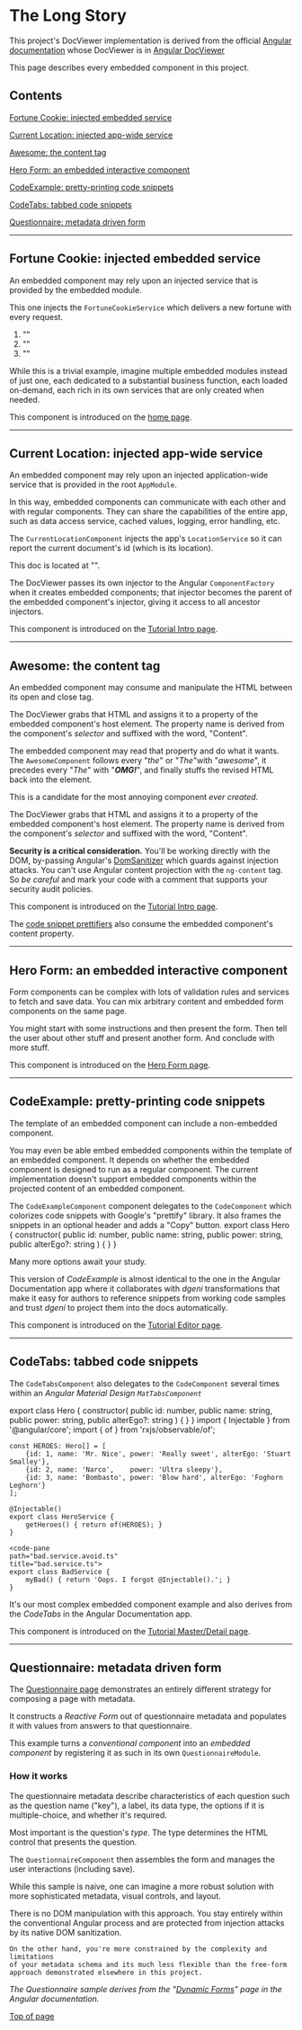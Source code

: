 # The Long Story

This project's DocViewer implementation is derived from the official
[Angular documentation](https://angular.io)
whose DocViewer is in
[Angular DocViewer](https://github.com/angular/angular/tree/master/aio)

This page describes every embedded component in this project.

## Contents

[Fortune Cookie: injected embedded service](long-story/#fortune-cookie-injected-embedded-service)

[Current Location: injected app-wide service](long-story/#current-location-injected-app-wide-service)

[Awesome: the content tag](long-story/#awesome-the-content-tag)

[Hero Form: an embedded interactive component](long-story/#hero-form-an-embedded-interactive-component)

[CodeExample: pretty-printing code snippets](long-story/#codeexample-pretty-printing-code-snippets)

[CodeTabs: tabbed code snippets](long-story/#codetabs-tabbed-code-snippets)

[Questionnaire: metadata driven form](long-story/#questionnaire-metadata-driven-form)

---

## Fortune Cookie: injected embedded service

An embedded component may rely upon an injected service that is provided by the embedded module.

This one injects the <code>FortuneCookieService</code> which delivers a new fortune with every request.

1. "<i><fortune></fortune></i>"
2. "<i><fortune></fortune></i>"
3. "<i><fortune></fortune></i>"

While this is a trivial example, imagine multiple embedded modules instead of just one,
each dedicated to a substantial business function, each loaded on-demand,
each rich in its own services that are only created when needed.

This component is introduced on the [home page]().

---

## Current Location: injected app-wide service

An embedded component may rely upon an injected application-wide service that is provided in the root <code>AppModule</code>.

In this way, embedded components can communicate with each other and with regular components. They can share the capabilities of the entire app, such as data access service, cached values, logging, error handling, etc.

The <code>CurrentLocationComponent</code> injects the app's <code>LocationService</code> so it can report the current document's id (which is its location).
<aside>
	This doc is located at "<current-location></current-location>".
</aside>

The DocViewer passes its own injector to the Angular <code>ComponentFactory</code>
when it creates embedded components;
that injector becomes the parent of the embedded component's injector,
giving it access to all ancestor injectors.

This component is introduced on the [Tutorial Intro page](tutorial/toh-intro).

---

## Awesome: the content tag

An embedded component may consume and manipulate the HTML between its open and close tag.

The DocViewer grabs that HTML and assigns it to a property of the embedded component's host element. The property name is derived from the component's <i>selector</i> and suffixed with the word, "Content".

The embedded component may read that property and do what it wants.
The <code>AwesomeComponent</code> follows every "<i>the</i>" or  "<i>The</i>"with "<i>awesome</i>",
it precedes every  "<i>The</i>" with  "<i><b>OMG!</b></i>",
and finally stuffs the revised HTML back into the element.

This is a candidate for the most annoying component <i>ever created</i>.
<aside>
	<awesome>
		The DocViewer grabs that HTML and assigns it to a property of the embedded component's host element. The property name is derived from the component's <i>selector</i> and suffixed with the word, "Content".
	</awesome>
</aside>

<b>Security is a critical consideration.</b>
You'll be working directly with the DOM, by-passing Angular's
<a href="https://angular.io/api/platform-browser/DomSanitizer" target="_blank">DomSanitizer</a>
which guards against injection attacks.
You can't use Angular content projection with the <code>ng-content</code> tag.
So <i>be careful</i> and mark your code with a comment that
supports your security audit policies.

This component is introduced on the <a href="tutorial/toh-intro">Tutorial Intro page</a>.


The <a href="long-story/#code-example">code snippet prettifiers</a> also consume the embedded component's content property.

---

## Hero Form: an embedded interactive component

Form components can be complex with lots of validation rules and services to fetch and save data.
You can mix arbitrary content and embedded form components on the same page.

You might start with some instructions and then present the form.
<hero-form></hero-form>
Then tell the user about other stuff and present another form.
<hero-form></hero-form>
And conclude with more stuff.

This component is introduced on the <a href="hero-form">Hero Form page</a>.

---

## CodeExample: pretty-printing code snippets

The template of an embedded component can include a non-embedded component.
<aside>
	You may even be able embed embedded components within the template of an embedded component.
	It depends on whether the embedded component is designed to run as a regular component.
	The current implementation doesn't support embedded components within the projected content of an embedded component.
</aside>

The <code>CodeExampleComponent</code> component delegates to the
<code>CodeComponent</code> which colorizes code snippets with Google's "prettify" library.
It also frames the snippets in an optional header and adds a "Copy" button.
<code-example title="hero.ts">
	export class Hero {
		constructor(
			public id: number,
			public name: string,
			public power: string,
			public alterEgo?: string
		) { }
	}
</code-example>

Many more options await your study.

This version of <i>CodeExample</i> is almost identical to the one
in the Angular Documentation app
where it collaborates with <i>dgeni</i> transformations that make it easy for
authors to reference snippets from working code samples and trust <i>dgeni</i>
to project them into the docs automatically.

This component is introduced on the <a href="tutorial/toh-pt1">Tutorial Editor page</a>.

---

## CodeTabs: tabbed code snippets

The <code>CodeTabsComponent</code> also delegates to the
<code>CodeComponent</code> several times within an
<i>Angular Material Design <code>MatTabsComponent</code></i>

<code-tabs>
<code-pane title="hero.ts">
	export class Hero {
		constructor(
			public id: number,
			public name: string,
			public power: string,
			public alterEgo?: string
		) { }
	}
</code-pane>
<code-pane title="hero.service.ts" linenums="false">
	import { Injectable } from '@angular/core';
	import { of } from 'rxjs/observable/of';

	const HEROES: Hero[] = [
		{id: 1, name: 'Mr. Nice', power: 'Really sweet', alterEgo: 'Stuart Smalley'},
		{id: 2, name: 'Narco',    power: 'Ultra sleepy'},
		{id: 3, name: 'Bombasto', power: 'Blow hard', alterEgo: 'Foghorn Leghorn'}
	];

	@Injectable()
	export class HeroService {
		getHeroes() { return of(HEROES); }
	}
</code-pane>

	<code-pane
	path="bad.service.avoid.ts"
	title="bad.service.ts">
	export class BadService {
		myBad() { return 'Oops. I forgot @Injectable().'; }
	}
</code-pane>
</code-tabs>

It's our most complex embedded component example and also derives from the
<i>CodeTabs</i> in the Angular Documentation app.

This component is introduced on the <a href="tutorial/toh-pt2">Tutorial Master/Detail page</a>.

---

## Questionnaire: metadata driven form

The <a href="questionnaire">Questionnaire page</a> demonstrates an entirely different strategy for composing a page with metadata.

It constructs a <i>Reactive Form</i> out of questionnaire metadata and
populates it  with values from answers to that questionnaire.

This example turns a <i>conventional component</i>
into an <i>embedded component</i> by registering it as such in its own <code>QuestionnaireModule</code>.

### How it works

The questionnaire metadata describe characteristics of each question such as
the question name ("key"), a label, its data type, the options if it is multiple-choice, and whether it's required.

Most important is the question's <i>type</i>.
The type determines the HTML control that presents the question.

The <code>QuestionnaireComponent</code> then assembles the form and manages the user interactions (including save).

While this sample is naive, one can imagine a more robust solution with more sophisticated metadata, visual controls, and layout.

There is no DOM manipulation with this approach.
You stay entirely within the conventional Angular process and
are protected from injection attacks by its native DOM sanitization.

	On the other hand, you're more constrained by the complexity and limitations
	of your metadata schema and its much less flexible than the free-form approach demonstrated elsewhere in this project.

<aside>
	<i>
		The Questionnaire sample derives from the
		"<a href="https://angular.io/guide/dynamic-form" target="_blank">Dynamic Forms</a>"
		page in the Angular documentation.
	</i>
</aside>

[Top of page](long-story/#top-of-page)
